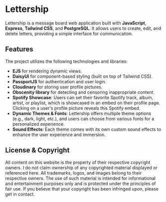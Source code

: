# Lettership

Lettership is a message board web application built with **JavaScript**, **Express**, **Tailwind CSS**, and **PostgreSQL**. It allows users to create, edit, and delete letters, providing a simple interface for communication.

## Features

The project utilizes the following technologies and libraries:

- **EJS** for rendering dynamic views.
- **DaisyUI** for component-based styling (built on top of Tailwind CSS).
- **PassportJS** for authentication and user login.
- **Cloudinary** for storing user profile pictures.
- **Obscenity library** for detecting and censoring inappropriate content.
- **Spotify Showcase**: Users can set their favorite Spotify track, album, artist, or playlist, which is showcased in an embed on their profile page. Clicking on a user's profile picture reveals this Spotify embed.
- **Dynamic Themes & Fonts**: Lettership offers multiple theme options (e.g., dark, light, etc.), and users can choose from various fonts for a personalized experience.
- **Sound Effects**: Each theme comes with its own custom sound effects to enhance the user experience and immersion.

## License & Copyright

All content on this website is the property of their respective copyright owners. I do not claim ownership of any copyrighted material displayed or referenced here. All trademarks, logos, and images belong to their respective owners. The use of such material is intended for informational and entertainment purposes only and is protected under the principles of fair use. If you believe that your copyright has been infringed upon, please get in contact.
